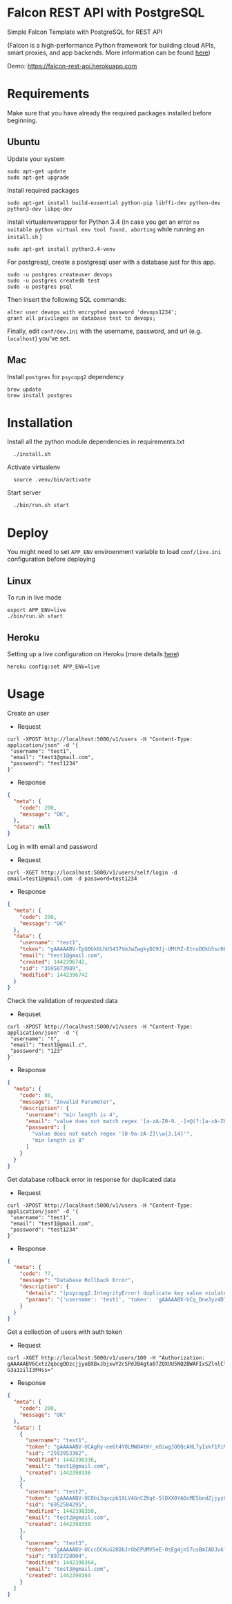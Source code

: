 Falcon REST API with PostgreSQL
===============================
Simple Falcon Template with PostgreSQL for REST API 

(Falcon is a high-performance Python framework for building cloud APIs, smart proxies, and app backends. More information can be found [here](https://github.com/falconry/falcon/))

Demo: https://falcon-rest-api.herokuapp.com


Requirements
============
Make sure that you have already the required packages installed before beginning.

Ubuntu
------

Update your system

```
sudo apt-get update
sudo apt-get upgrade
```

Install required packages

```
sudo apt-get install build-essential python-pip libffi-dev python-dev python3-dev libpq-dev
```

Install virtualenvwrapper for Python 3.4 (in case you get an error `no suitable python virtual env tool found, aborting` while running an `install.sh` )

```
sudo apt-get install python3.4-venv
```

For postgresql, create a postgresql user with a database just for this app.

```
sudo -u postgres createuser devops
sudo -u postgres createdb test
sudo -u postgres psql
```

Then insert the following SQL commands:

```
alter user devops with encrypted password 'devops1234'; 
grant all privileges on database test to devops;
```

Finally, edit `conf/dev.ini` with the username, password, and url (e.g. `localhost`) you've set.

Mac
---

Install `postgres` for `psycopg2` dependency
```
brew update
brew install postgres
```


Installation
============

Install all the python module dependencies in requirements.txt

```
  ./install.sh
```
Activate virtualenv

```
  source .venv/bin/activate
```

Start server

```
  ./bin/run.sh start
```

Deploy
=====
You might need to set `APP_ENV` enviroenment variable to load `conf/live.ini` configuration before deploying

Linux
------
To run in live mode
```shell
export APP_ENV=live
./bin/run.sh start
```

Heroku
------
Setting up a live configuration on Heroku (more details [here](https://devcenter.heroku.com/articles/config-vars))
```shell
heroku config:set APP_ENV=live
```

Usage
=====

Create an user
- Request
```shell
curl -XPOST http://localhost:5000/v1/users -H "Content-Type: application/json" -d '{
 "username": "test1",
 "email": "test1@gmail.com",
 "password": "test1234"
}'
```

- Response
```json
{
  "meta": {
    "code": 200,
    "message": "OK",
  },
  "data": null
}
```

Log in with email and password

- Request
```shell
curl -XGET http://localhost:5000/v1/users/self/login -d email=test1@gmail.com -d password=test1234
```

- Response
```json
{
  "meta": {
    "code": 200,
    "message": "OK"
  },
  "data": {
    "username": "test1",
    "token": "gAAAAABV-TpG0Gk6LhU5437VmJwZwgkyDG9Jj-UMtRZ-EtnuDOkb5sc0LPLeHNBL4FLsIkTsi91rdMjDYVKRQ8OWJuHNsb5rKw==",
    "email": "test1@gmail.com",
    "created": 1442396742,
    "sid": "3595073989",
    "modified": 1442396742
  }
}
```

Check the validation of requested data

- Requset
```shell
curl -XPOST http://localhost:5000/v1/users -H "Content-Type: application/json" -d '{
 "username": "t",
 "email": "test1@gmail.c",
 "password": "123"
}'
```

- Response
```json
{
  "meta": {
    "code": 88,
    "message": "Invalid Parameter",
    "description": {
      "username": "min length is 4",
      "email": "value does not match regex '[a-zA-Z0-9._-]+@(?:[a-zA-Z0-9-]+\\.)+[a-zA-Z]{2,4}'",
      "password": [
        "value does not match regex '[0-9a-zA-Z]\\w{3,14}'",
        "min length is 8"
      ]
    }
  }
}
```

Get database rollback error in response for duplicated data

- Request
```shell
curl -XPOST http://localhost:5000/v1/users -H "Content-Type: application/json" -d '{
 "username": "test1",
 "email": "test1@gmail.com",
 "password": "test1234"
}'
```

- Response
```json
{
  "meta": {
    "code": 77,
    "message": "Database Rollback Error",
    "description": {
      "details": "(psycopg2.IntegrityError) duplicate key value violates unique constraint \"user_email_key\"\nDETAIL:  Key (email)=(test1@gmail.com) already exists.\n",
      "params": "{'username': 'test1', 'token': 'gAAAAABV-UCq_DneJyz4DTuE6Fuw68JU7BN6fLdxHHIlu42R99sjWFFonrw3eZx7nr7ioIFSa7Akk1nWgGNmY3myJzqqbpOsJw==', 'sid': '6716985526', 'email': 'test1@gmail.com', 'password': '$2a$12$KNlGvL1CP..6VNjqQ0pcjukj/fC88sc1Zpzi0uphIUlG5MjyAp2fS'}"
    }
  }
}
```

Get a collection of users with auth token

- Request
```shell
curl -XGET http://localhost:5000/v1/users/100 -H "Authorization: gAAAAABV6Cxtz2qbcgOOzcjjyoBXBxJbjxwY2cSPdJB4gta07ZQXUU5NQ2BWAFIxSZlnlCl7wAwLe0RtBECUuV96RX9iiU63BP7wI1RQW-G3a1zilI3FHss="
```

- Response
```json
{
  "meta": {
    "code": 200,
    "message": "OK"
  },
  "data": [
    {
      "username": "test1",
      "token": "gAAAAABV-UCAgRy-ee6t4YOLMW84tKr_eOiwgJO0QcAHL7yIxkf1fiMZfELkmJAPWnldptb3iQVzoZ2qJC6YlSioVDEUlLhG7w==",
      "sid": "2593953362",
      "modified": 1442398336,
      "email": "test1@gmail.com",
      "created": 1442398336
    },
    {
      "username": "test2",
      "token": "gAAAAABV-UCObi3qxcpb1XLV4GnCZKqt-5lDXX0YAOcME5bndZjjyzQWFRZKV1x54EzaY2-g5Bt47EE9-45UUooeiBM8QrpSjA==",
      "sid": "6952584295",
      "modified": 1442398350,
      "email": "test2@gmail.com",
      "created": 1442398350
    },
    {
      "username": "test3",
      "token": "gAAAAABV-UCccDCKuG28DbJrObEPUMV5eE-0sEg4jn57usBmIADJvkf3r5gP5F9rX5tSzcBhuBkDJwEJ1mIifEgnp5sxc3Z-pg==",
      "sid": "8972728004",
      "modified": 1442398364,
      "email": "test3@gmail.com",
      "created": 1442398364
    }
  ]
}
```
